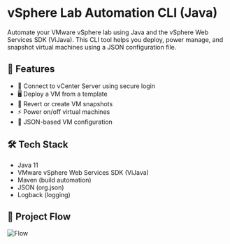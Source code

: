 # vSphere Lab Automation CLI (Java)
Automate your VMware vSphere lab using Java and the vSphere Web Services SDK (ViJava). This CLI tool helps you deploy, power manage, and snapshot virtual machines using a JSON configuration file.

## 🚀 Features

- 🔧 Connect to vCenter Server using secure login
- 🖥️ Deploy a VM from a template
- 🔁 Revert or create VM snapshots
- ⚡ Power on/off virtual machines
- 📄 JSON-based VM configuration


## 🛠 Tech Stack

- Java 11
- VMware vSphere Web Services SDK (ViJava)
- Maven (build automation)
- JSON (org.json)
- Logback (logging)

## 📁 Project Flow

![Flow](https://github.com/user-attachments/assets/93084566-da6b-4cd8-9ff7-7aecf6b5e82b)




